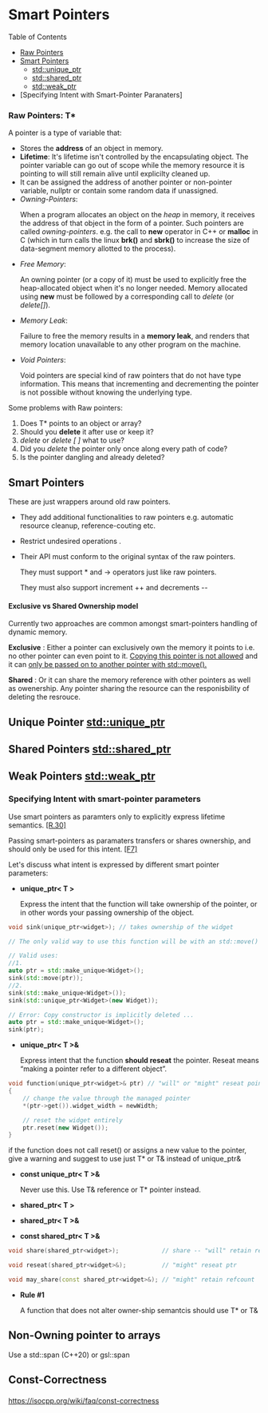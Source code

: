 # Smart Pointers

Table of Contents

- [ Raw Pointers ](#raw-pointers-t) 
- [Smart Pointers](#smart-pointers-1)
    - [std::unique_ptr](#unique-pointer-stdunique_ptr)
    - [std::shared_ptr](#shared-pointers-stdshared_ptr)
    - [std::weak_ptr](#weak-pointers)
- [Specifying Intent with Smart-Pointer Paranaters]

<a name="raw"></a>
### Raw Pointers:  T*

A pointer is a type of variable that:

- Stores the **address** of an object in memory. 
- __Lifetime__: It's lifetime isn't controlled by the encapsulating object. The pointer variable can go out of scope while the memory resource it is pointing to will still remain alive until explicilty cleaned up.
- It can be assigned the address of another pointer or non-pointer variable, nullptr or contain some random data if unassigned.
- *Owning-Pointers*: <p>
When a program allocates an object on the *heap* in memory, it receives the address of that object in the form of a pointer. Such pointers are called *owning-pointers*. e.g. the call to **new** operator in C++ or **malloc** in C (which in turn calls the linux **brk()** and **sbrk()**  to increase the size of data-segment memory allotted to the process). 
- *Free Memory*: <p>
An owning pointer (or a copy of it) must be used to explicitly free the heap-allocated object when it's no longer needed. Memory allocated using **new** must be followed by a corresponding call to *delete* (or *delete[]*).  
- *Memory Leak*: <p>
Failure to free the memory results in a **memory leak**, and renders that memory location unavailable to any other program on the machine.
- *Void Pointers*: <p>
Void pointers are special kind of raw pointers that do not have type information. This means that incrementing and decrementing the pointer is not possible without knowing the underlying type.


Some problems with Raw pointers:

1.  Does T* points to an object or array?
2.  Should you **delete** it after use or keep it?
3.  *delete* or *delete [ ]* what to use?
4.  Did you *delete* the pointer only once along every path of code?
5.  Is the pointer dangling and already deleted?

## Smart Pointers

These are just wrappers around old raw pointers. <p>
- They add additional functionalities to raw pointers e.g. automatic resource cleanup, reference-couting etc. 
- Restrict undesired operations .
- Their API must conform to the original syntax of the raw pointers. 

    They must support * and -> operators just like raw pointers.

    They must also support increment ++ and decrements --


#### Exclusive vs Shared Ownership model
Currently two approaches are common amongst smart-pointers handling of dynamic memory. 

__Exclusive__ :
Either a pointer can exclusively own the memory it points to i.e. no other pointer can even point to it. <u>Copying this pointer is not allowed</u> and it can <u>only be passed on to another pointer with std::move().</u> 

__Shared__ :
Or it can share the memory reference with other pointers as well as owenership. Any pointer sharing the resource can the responisbility of deleting the resrouce.

##  Unique Pointer [std::unique_ptr](Unique_ptr.md)
##  Shared Pointers [std::shared_ptr](Shared_ptr.md)
##  Weak Pointers  [std::weak_ptr](Weak_ptr.md)


### Specifying Intent with smart-pointer parameters 

Use smart pointers as paramters only to explicitly express lifetime semantics. [[R.30]](https://isocpp.github.io/CppCoreGuidelines/CppCoreGuidelines#r30-take-smart-pointers-as-parameters-only-to-explicitly-express-lifetime-semantics)

Passing smart-pointers as paramaters transfers or shares ownership, and should only be used for this intent. [[F7]](https://isocpp.github.io/CppCoreGuidelines/CppCoreGuidelines#f7-for-general-use-take-t-or-t-arguments-rather-than-smart-pointers)

Let's discuss what intent is expressed by different smart pointer parameters:

- **unique_ptr< T >**   <p>
Express the intent that the function will take ownership of the pointer, or in other words your passing ownership of the object.

```cpp
void sink(unique_ptr<widget>); // takes ownership of the widget

// The only valid way to use this function will be with an std::move() or an r-value. Pass-by-value will give a compile error since the copy-constructor is deleted.

// Valid uses:
//1. 
auto ptr = std::make_unique<Widget>();
sink(std::move(ptr));
//2.
sink(std::make_unique<Widget>());
sink(std::unique_ptr<Widget>(new Widget));

// Error: Copy constructor is implicitly deleted ...
auto ptr = std::make_unique<Widget>();
sink(ptr); 
```

- **unique_ptr< T >&** <p>
Express intent that the function **should reseat** the pointer. Reseat means “making a pointer refer to a different object”.  

```cpp
void function(unique_ptr<widget>& ptr) // "will" or "might" reseat pointer
{
    // change the value through the managed pointer
    *(ptr->get()).widget_width = newWidth;

    // reset the widget entirely
    ptr.reset(new Widget());
}
```
if the function does not call reset() or assigns a new value to the pointer, give a warning and suggest to use just T* or T& instead of unique_ptr<T>&

- **const unique_ptr< T >&** <p>
Never use this. Use T& reference or T* pointer instead.


- **shared_ptr< T >**

- **shared_ptr< T >&**
- **const shared_ptr< T >&**


```cpp
void share(shared_ptr<widget>);            // share -- "will" retain refcount

void reseat(shared_ptr<widget>&);          // "might" reseat ptr

void may_share(const shared_ptr<widget>&); // "might" retain refcount
```

- __Rule #1__ <p>
A function that does not alter owner-ship semantcis should use T* or T& 

## Non-Owning pointer to arrays
Use a std::span (C++20) or gsl::span

## Const-Correctness <p>
https://isocpp.org/wiki/faq/const-correctness 
